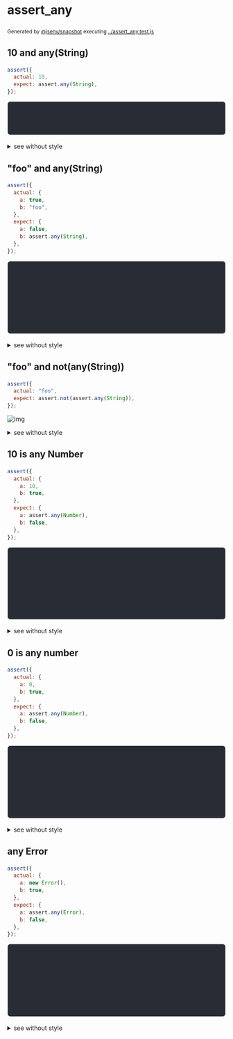 # assert_any

<sub>
  Generated by <a href="https://github.com/jsenv/core/tree/main/packages/independent/snapshot">@jsenv/snapshot</a> executing <a href="../assert_any.test.js">../assert_any.test.js</a>
</sub>

## 10 and any(String)

```js
assert({
  actual: 10,
  expect: assert.any(String),
});
```

![img](10_and_any(string)/throw.svg)

<details>
  <summary>see without style</summary>

```console
AssertionError: actual and expect are different

actual: 10
expect: assert.any(String)
```

</details>


## "foo" and any(String)

```js
assert({
  actual: {
    a: true,
    b: "foo",
  },
  expect: {
    a: false,
    b: assert.any(String),
  },
});
```

![img](foo_and_any(string)/throw.svg)

<details>
  <summary>see without style</summary>

```console
AssertionError: actual and expect are different

actual: {
  a: true,
  b: "foo",
}
expect: {
  a: false,
  b: assert.any(String),
}
```

</details>


## "foo" and not(any(String))

```js
assert({
  actual: "foo",
  expect: assert.not(assert.any(String)),
});
```

![img](foo_and_not(any(string))/throw.svg)

<details>
  <summary>see without style</summary>

```console
AssertionError: actual and expect are different

actual: "foo"
expect: assert.not(assert.any(String))
```

</details>


## 10 is any Number

```js
assert({
  actual: {
    a: 10,
    b: true,
  },
  expect: {
    a: assert.any(Number),
    b: false,
  },
});
```

![img](10_is_any_number/throw.svg)

<details>
  <summary>see without style</summary>

```console
AssertionError: actual and expect are different

actual: {
  a: 10,
  b: true,
}
expect: {
  a: assert.any(Number),
  b: false,
}
```

</details>


## 0 is any number

```js
assert({
  actual: {
    a: 0,
    b: true,
  },
  expect: {
    a: assert.any(Number),
    b: false,
  },
});
```

![img](0_is_any_number/throw.svg)

<details>
  <summary>see without style</summary>

```console
AssertionError: actual and expect are different

actual: {
  a: 0,
  b: true,
}
expect: {
  a: assert.any(Number),
  b: false,
}
```

</details>


## any Error

```js
assert({
  actual: {
    a: new Error(),
    b: true,
  },
  expect: {
    a: assert.any(Error),
    b: false,
  },
});
```

![img](any_error/throw.svg)

<details>
  <summary>see without style</summary>

```console
AssertionError: actual and expect are different

actual: {
  a: Error,
  b: true,
}
expect: {
  a: assert.any(Error),
  b: false,
}
```

</details>
